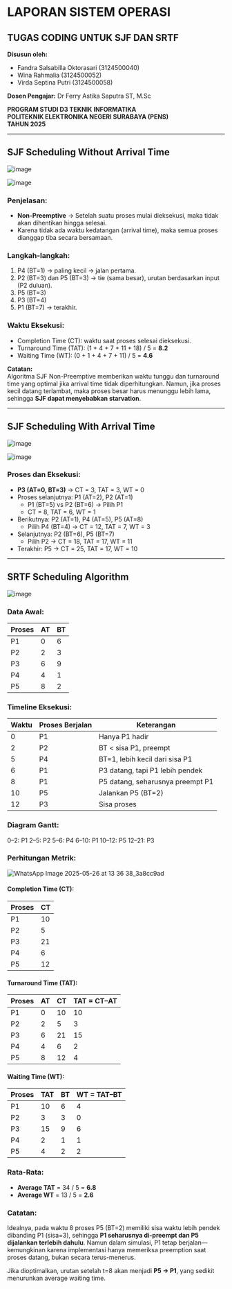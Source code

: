 # LAPORAN SISTEM OPERASI

## TUGAS CODING UNTUK SJF DAN SRTF

**Disusun oleh:**

- Fandra Salsabilla Oktorasari (3124500040)  
- Wina Rahmalia (3124500052)  
- Virda Septina Putri (3124500058)

**Dosen Pengajar:** Dr Ferry Astika Saputra ST, M.Sc

**PROGRAM STUDI D3 TEKNIK INFORMATIKA**  
**POLITEKNIK ELEKTRONIKA NEGERI SURABAYA (PENS)**  
**TAHUN 2025**

---

## SJF Scheduling Without Arrival Time

![image](https://github.com/user-attachments/assets/0cc44ecb-9ab5-43e8-a073-42f8b7c19c67)

![image](https://github.com/user-attachments/assets/791a5dc3-d21d-47ce-a5b2-39a8689b672f)


### Penjelasan:
- **Non-Preemptive** → Setelah suatu proses mulai dieksekusi, maka tidak akan dihentikan hingga selesai.
- Karena tidak ada waktu kedatangan (arrival time), maka semua proses dianggap tiba secara bersamaan.

### Langkah-langkah:
1. P4 (BT=1) → paling kecil → jalan pertama.
2. P2 (BT=3) dan P5 (BT=3) → tie (sama besar), urutan berdasarkan input (P2 duluan).
3. P5 (BT=3)
4. P3 (BT=4)
5. P1 (BT=7) → terakhir.

### Waktu Eksekusi:
- Completion Time (CT): waktu saat proses selesai dieksekusi.
- Turnaround Time (TAT): (1 + 4 + 7 + 11 + 18) / 5 = **8.2**
- Waiting Time (WT): (0 + 1 + 4 + 7 + 11) / 5 = **4.6**

**Catatan:**  
Algoritma SJF Non-Preemptive memberikan waktu tunggu dan turnaround time yang optimal jika arrival time tidak diperhitungkan. Namun, jika proses kecil datang terlambat, maka proses besar harus menunggu lebih lama, sehingga **SJF dapat menyebabkan starvation**.

---

## SJF Scheduling With Arrival Time

![image](https://github.com/user-attachments/assets/673e3a8b-1faf-4e2a-8f1f-c2f593d6dba3)

![image](https://github.com/user-attachments/assets/051606d9-f7d2-4c69-a969-4f9176386cf8)


### Proses dan Eksekusi:
- **P3 (AT=0, BT=3)** → CT = 3, TAT = 3, WT = 0  
- Proses selanjutnya: P1 (AT=2), P2 (AT=1)  
  - P1 (BT=5) vs P2 (BT=6) → Pilih P1  
  - CT = 8, TAT = 6, WT = 1  
- Berikutnya: P2 (AT=1), P4 (AT=5), P5 (AT=8)  
  - Pilih P4 (BT=4) → CT = 12, TAT = 7, WT = 3  
- Selanjutnya: P2 (BT=6), P5 (BT=7)  
  - Pilih P2 → CT = 18, TAT = 17, WT = 11  
- Terakhir: P5 → CT = 25, TAT = 17, WT = 10

---

## SRTF Scheduling Algorithm

![image](https://github.com/user-attachments/assets/895cdbef-347e-44f1-9fa2-d78d72d55a5d)

### Data Awal:

| Proses | AT | BT |
|--------|----|----|
| P1     | 0  | 6  |
| P2     | 2  | 3  |
| P3     | 6  | 9  |
| P4     | 4  | 1  |
| P5     | 8  | 2  |

### Timeline Eksekusi:

| Waktu | Proses Berjalan | Keterangan |
|-------|------------------|------------|
| 0     | P1               | Hanya P1 hadir |
| 2     | P2               | BT < sisa P1, preempt |
| 5     | P4               | BT=1, lebih kecil dari sisa P1 |
| 6     | P1               | P3 datang, tapi P1 lebih pendek |
| 8     | P1               | P5 datang, seharusnya preempt P1 |
| 10    | P5               | Jalankan P5 (BT=2) |
| 12    | P3               | Sisa proses |

### Diagram Gantt:
0–2: P1
2–5: P2
5–6: P4
6–10: P1
10–12: P5
12–21: P3


### Perhitungan Metrik:
![WhatsApp Image 2025-05-26 at 13 36 38_3a8cc9ad](https://github.com/user-attachments/assets/00dc7f03-1e41-400c-9b36-516ddad5f59c)

#### Completion Time (CT):

| Proses | CT  |
|--------|-----|
| P1     | 10  |
| P2     | 5   |
| P3     | 21  |
| P4     | 6   |
| P5     | 12  |

#### Turnaround Time (TAT):

| Proses | AT | CT | TAT = CT–AT |
|--------|----|----|-------------|
| P1     | 0  | 10 | 10          |
| P2     | 2  | 5  | 3           |
| P3     | 6  | 21 | 15          |
| P4     | 4  | 6  | 2           |
| P5     | 8  | 12 | 4           |

#### Waiting Time (WT):

| Proses | TAT | BT | WT = TAT–BT |
|--------|-----|----|-------------|
| P1     | 10  | 6  | 4           |
| P2     | 3   | 3  | 0           |
| P3     | 15  | 9  | 6           |
| P4     | 2   | 1  | 1           |
| P5     | 4   | 2  | 2           |

### Rata-Rata:
- **Average TAT** = 34 / 5 = **6.8**
- **Average WT** = 13 / 5 = **2.6**

### Catatan:
Idealnya, pada waktu 8 proses P5 (BT=2) memiliki sisa waktu lebih pendek dibanding P1 (sisa=3), sehingga **P1 seharusnya di-preempt dan P5 dijalankan terlebih dahulu**. Namun dalam simulasi, P1 tetap berjalan—kemungkinan karena implementasi hanya memeriksa preemption saat proses datang, bukan secara terus-menerus.

Jika dioptimalkan, urutan setelah t=8 akan menjadi **P5 → P1**, yang sedikit menurunkan average waiting time.
